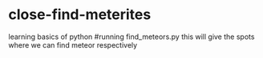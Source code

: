 # close-find-meterites
learning basics of python
#running find_meteors.py
 this will give the spots where we can find meteor respectively
